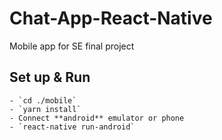 # Chat-App-React-Native
Mobile app for SE final project

## Set up & Run
	- `cd ./mobile`
	- `yarn install`
	- Connect **android** emulator or phone
	- `react-native run-android`
